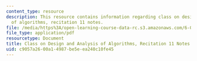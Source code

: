 ```yaml
---
content_type: resource
description: This resource contains information regarding class on design and analysis
  of algorithms, recitation 11 notes.
file: /media/https%3A/open-learning-course-data-rc.s3.amazonaws.com/6-046j-design-and-analysis-of-algorithms-spring-2015/c9057a2600a14987be5eea240c10fe45_MIT6_046JS15_Recitation11.pdf
file_type: application/pdf
resourcetype: Document
title: Class on Design and Analysis of Algorithms, Recitation 11 Notes
uid: c9057a26-00a1-4987-be5e-ea240c10fe45
---
```

